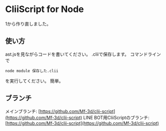 # CliiScript for Node
1から作り直しました。

## 使い方
ast.jsを見ながらコードを書いてください。
.cliiで保存します。
コマンドラインで

```
node module 保存した.clii
```
を実行してください。
簡単。

## ブランチ
メインブランチ: [https://github.com/Mf-3d/clii-script](https://github.com/Mf-3d/clii-script)
LINE BOT用CliiScriptのブランチ: [https://github.com/Mf-3d/clii-script](https://github.com/Mf-3d/clii-script)
